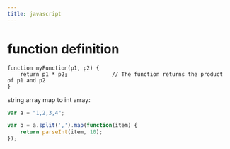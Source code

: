 ```yaml
---
title: javascript
---
```


# function definition

```
function myFunction(p1, p2) {
    return p1 * p2;              // The function returns the product of p1 and p2
}
```

string array map to int array:

```js
var a = "1,2,3,4";

var b = a.split(',').map(function(item) {
    return parseInt(item, 10);
});
```
